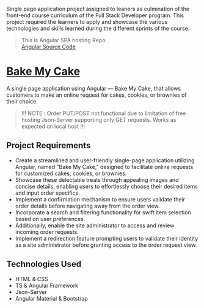 Single page application project assigned to leaners as culmination of the front-end course curriculum of the Full Stack Developer program.
This project required the learners to apply and showcase the various technologies and skills learned during the different sprints of the course.

> This is Angular SPA hosting Repo.  
> [Angular Source Code](https://github.com/prpande/niit-fsd/tree/master/C9-Project-BakeMyCake-1011/soln)

# [Bake My Cake](https://prpande.github.io/bakeMyCake/) 

A single page application using Angular — Bake My Cake, that allows customers to make an online request for cakes, cookies, or brownies of their choice.

> !!! NOTE : Order PUT/POST not functional due to limitation of free hosting Json-Server supporting only GET requests. Works as expected on local host !!!

## Project Requirements

- Create a streamlined and user-friendly single-page application utilizing Angular, named "Bake My Cake," designed to facilitate online requests for customized cakes, cookies, or brownies. 
- Showcase these delectable treats through appealing images and concise details, enabling users to effortlessly choose their desired items and input order specifics.
- Implement a confirmation mechanism to ensure users validate their order details before navigating away from the order view. 
- Incorporate a search and filtering functionality for swift item selection based on user preferences. 
- Additionally, enable the site administrator to access and review incoming order requests.
- Implement a redirection feature prompting users to validate their identity as a site administrator before granting access to the order request view. 

## Technologies Used

- HTML & CSS
- TS & Angular Framework
- Json-Server
- Angular Material & Bootstrap



